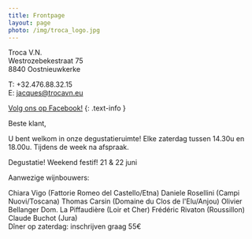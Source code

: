 ```yaml
---
title: Frontpage 
layout: page
photo: /img/troca_logo.jpg
---
```

Troca V.N.  
Westrozebekestraat 75  
8840 Oostnieuwkerke

T: +32.476.88.32.15  
E: jacques@trocavn.eu

[Volg ons op Facebook!](http://www.facebook.be/TrocaVinsNaturels)
{: .text-info }

Beste klant,

U bent welkom in onze degustatieruimte!
Elke zaterdag tussen 14.30u en 18.00u.
Tijdens de week na afspraak.  

Degustatie! Weekend festif!
21 & 22 juni 

Aanwezige wijnbouwers:

Chiara Vigo (Fattorie Romeo del Castello/Etna)      Daniele Rosellini (Campi Nuovi/Toscana)       Thomas Carsin (Domaine du Clos de l'Elu/Anjou)       Olivier Bellanger Dom. La Piffaudière (Loir et Cher)        Frédéric Rivaton (Roussillon)    Claude Buchot (Jura)  
Dîner op zaterdag: inschrijven graag 55€  


